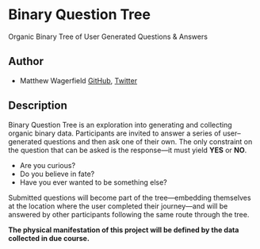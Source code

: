 # Binary Question Tree

Organic Binary Tree of User Generated Questions & Answers

## Author

- Matthew Wagerfield [GitHub](https://github.com/wagerfield), [Twitter](https://twitter.com/mwagerfield)

## Description

Binary Question Tree is an exploration into generating and collecting organic binary data.
Participants are invited to answer a series of user–generated questions and then ask one of their own.
The only constraint on the question that can be asked is the response—it must yield **YES** or **NO**.

* Are you curious?
* Do you believe in fate?
* Have you ever wanted to be something else?

Submitted questions will become part of the tree—embedding themselves at the location where the user completed their journey—and will be answered by other participants following the same route through the tree.

**The physical manifestation of this project will be defined by the data collected in due course.**

